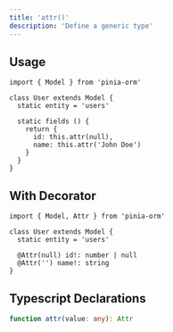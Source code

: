 ```yaml
---
title: 'attr()'
description: 'Define a generic type'
---
```


## Usage

````js[User.js]
import { Model } from 'pinia-orm'

class User extends Model {
  static entity = 'users'

  static fields () {
    return {
      id: this.attr(null),
      name: this.attr('John Doe')
    }
  }
}
````

## With Decorator

````ts[User.ts]
import { Model, Attr } from 'pinia-orm'

class User extends Model {
  static entity = 'users'
  
  @Attr(null) id!: number | null
  @Attr('') name!: string
}
````

## Typescript Declarations

````ts
function attr(value: any): Attr
````

